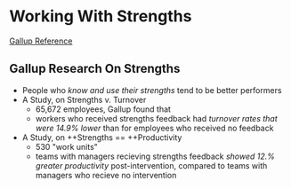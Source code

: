 # Working With Strengths

[Gallup Reference](https://news.gallup.com/businessjournal/153341/why-strengths-matter-training.aspx#:~:text=Gallup%20research%20shows%20that%20people,tend%20to%20be%20better%20performers.&text=Doing%20what%20you%20do%20best,a%20star%20performer%20at%20work.)

## Gallup Research On Strengths

- People who _know and use their strengths_ tend to be better performers
- A Study, on Strengths v. Turnover
  - 65,672 employees, Gallup found that
  - workers who received strengths feedback had _turnover rates that were 14.9% lower_ than for employees who received no feedback
- A Study, on ++Strengths == ++Productivity
  - 530 "work units"
  - teams with managers recieving strengths feedback _showed 12.% greater productivity_ post-intervention, compared to teams with managers who recieve no intervention
